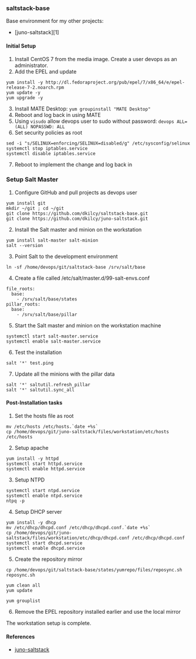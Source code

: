 ### saltstack-base

Base environment for my other projects:
- [juno-saltstack][1]


#### Initial Setup

1. Install CentOS 7 from the media image.  Create a user devops as an administrator.
2. Add the EPEL and update
```
yum install -y http://dl.fedoraproject.org/pub/epel/7/x86_64/e/epel-release-7-2.noarch.rpm
yum update -y
yum upgrade -y
```
3. Install MATE Desktop: `yum groupinstall "MATE Desktop"`
4. Reboot and log back in using MATE
5. Using `visudo` allow devops user to sudo without password: `devops ALL=(ALL) NOPASSWD: ALL`
6. Set security policies as root
```
sed -i "s/SELINUX=enforcing/SELINUX=disabled/g" /etc/sysconfig/selinux
systemctl stop iptables.service
systemctl disable iptables.service
```   
7. Reboot to implement the change and log back in

### Setup Salt Master

1. Configure GitHub and pull projects as devops user
```
yum install git
mkdir ~/git ; cd ~/git
git clone https://github.com/dkilcy/saltstack-base.git
git clone https://github.com/dkilcy/juno-saltstack.git
```
2. Install the Salt master and minion on the workstation  
```
yum install salt-master salt-minion
salt --version
```
3. Point Salt to the development environment
```
ln -sf /home/devops/git/saltstack-base /srv/salt/base
```
4. Create a file called /etc/salt/master.d/99-salt-envs.conf
```
file_roots:
  base:
    - /srv/salt/base/states
pillar_roots:
  base:
    - /srv/salt/base/pillar
```
5. Start the Salt master and minion on the workstation machine
```
systemctl start salt-master.service
systemctl enable salt-master.service
```
6. Test the installation
```
salt '*' test.ping
```
7. Update all the minions with the pillar data
```
salt '*' saltutil.refresh_pillar
salt '*' saltutil.sync_all
```

#### Post-Installation tasks

1. Set the hosts file as root
```
mv /etc/hosts /etc/hosts.`date +%s`
cp /home/devops/git/juno-saltstack/files/workstation/etc/hosts /etc/hosts
```   
2. Setup apache  
```
yum install -y httpd
systemctl start httpd.service
systemctl enable httpd.service
```
3. Setup NTPD  
```
systemctl start ntpd.service
systemctl enable ntpd.service
ntpq -p
```
4. Setup DHCP server   
```
yum install -y dhcp
mv /etc/dhcp/dhcpd.conf /etc/dhcp/dhcpd.conf.`date +%s`
cp /home/devops/git/juno-saltstack/files/workstation/etc/dhcp/dhcpd.conf /etc/dhcp/dhcpd.conf
systemctl start dhcpd.service
systemctl enable dhcpd.service
```
5. Create the repository mirror  
```
cp /home/devops/git/saltstack-base/states/yumrepo/files/reposync.sh
reposync.sh

yum clean all
yum update

yum grouplist
```
6. Remove the EPEL repository installed earlier and use the local mirror

The workstation setup is complete.

#### References
- [juno-saltstack](https://github.com/dkilcy/juno-saltstack)
 
